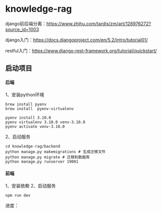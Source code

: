# knowledge-rag

django前后端分离：https://www.zhihu.com/tardis/zm/art/128976272?source_id=1003

django入门：https://docs.djangoproject.com/en/5.2/intro/tutorial01/

restful入门：https://www.django-rest-framework.org/tutorial/quickstart/

## 启动项目
#### 后端
1、安装python环境
```
brew install pyenv
brew install  pyenv-virtualenv

pyenv install 3.10.0
pyenv virtualenv 3.10.0 venv-3.10.0
pyenv activate venv-3.10.0
```

2、启动服务
```
cd knowledge-rag/backend
python manage.py makemigrations # 生成迁移文件
python manage.py migrate # 迁移到数据库
python manage.py runserver 19001
```

#### 前端
1、安装依赖
2、启动服务
```
npm run dev
```

进度：